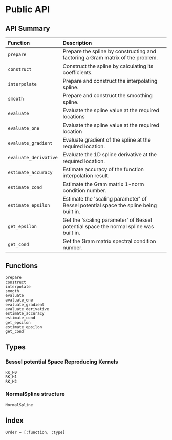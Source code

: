 # Public API

## API Summary

| Function                            | Description                                                                                        |
|:----------------------------------- |:-------------------------------------------------------------------------------------------------- |
|```prepare```                        |Prepare the spline by constructing and factoring a Gram matrix of the problem.                      |
|```construct```                      |Construct the spline by calculating its coefficients.                                               |
|```interpolate```                    |Prepare and construct the interpolating spline.                                                     |
|```smooth```                         |Prepare and construct the smoothing spline.                                                         |
|```evaluate```                       |Evaluate the spline value at the required locations                                                 |
|```evaluate_one```                   |Evaluate the spline value at the required location                                                  |
|```evaluate_gradient```              |Evaluate gradient of the spline at the required location.                                           |
|```evaluate_derivative```            |Evaluate the 1D spline derivative at the required location.                                         |
|```estimate_accuracy```              |Estimate accuracy of the function interpolation result.                                             |
|```estimate_cond```                  |Estimate the Gram matrix 1-norm condition number.                                                   |
|```estimate_epsilon```               |Estimate the 'scaling parameter' of Bessel potential space the spline being built in.               |
|```get_epsilon```                    |Get the 'scaling parameter' of Bessel potential space the normal spline was built in.               |
|```get_cond```                       |Get the Gram matrix spectral condition number.                                                      |

## Functions
```@docs
prepare
construct
interpolate
smooth
evaluate
evaluate_one
evaluate_gradient
evaluate_derivative
estimate_accuracy
estimate_cond
get_epsilon
estimate_epsilon
get_cond
```

## Types

### Bessel potential Space Reproducing Kernels

```@docs
RK_H0
RK_H1
RK_H2
```

### NormalSpline structure

```@docs
NormalSpline
```

## Index
```@index
Order = [:function, :type]
```
